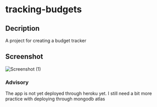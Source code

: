 # tracking-budgets

## Decription

A project for creating a budget tracker

## Screenshot

![Screenshot (1)](https://user-images.githubusercontent.com/88640007/152455446-cc00042c-76eb-4659-8784-65045fb0067b.png)

### Advisory

The app is not yet deployed through heroku yet. I still need a bit more practice with deploying through mongodb atlas
